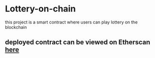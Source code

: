 # Lottery-on-chain

this project is a smart contract where users can play lottery on the blockchain

## deployed contract can be viewed on Etherscan [here](https://rinkeby.etherscan.io/address/0x3Ed1F4e5e2e453efE1BAeA5121C962E09303eF7f)
